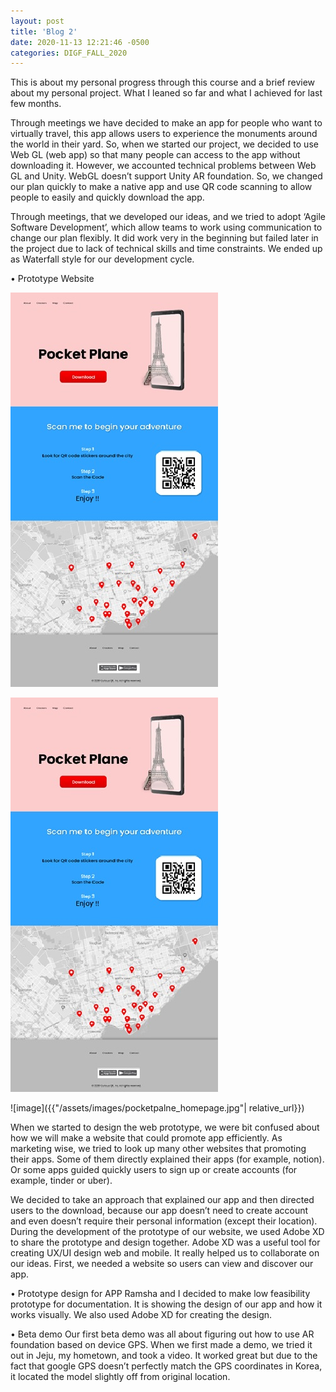 ```yaml
---
layout: post
title: 'Blog 2'
date: 2020-11-13 12:21:46 -0500
categories: DIGF_FALL_2020
---
```


This is about my personal progress through this course and a brief review about my personal project. What I leaned so far and what I achieved for last few months.

Through meetings we have decided to make an app for people who want to virtually travel, this app allows users to experience the monuments around the world in their yard. So, when we started our project, we decided to use Web GL (web app) so that many people can access to the app without downloading it. However, we accounted technical problems between Web GL and Unity. WebGL doesn’t support Unity AR foundation. So, we changed our plan quickly to make a native app and use QR code scanning to allow people to easily and quickly download the app.

Through meetings, that we developed our ideas, and we tried to adopt ‘Agile Software Development’, which allow teams to work using communication to change our plan flexibly. It did work very in the beginning but failed later in the project due to lack of technical skills and time constraints. We ended up as Waterfall style for our development cycle.

• Prototype Website

<img src="/assets/images/pocketpalne_homepage.jpg" alt="">

![image](/assets/images/pocketpalne_homepage.jpg)

![image]({{"/assets/images/pocketpalne_homepage.jpg"| relative_url}})

When we started to design the web prototype, we were bit confused about how we will make a website that could promote app efficiently. As marketing wise, we tried to look up many other websites that promoting their apps. Some of them directly explained their apps (for example, notion). Or some apps guided quickly users to sign up or create accounts (for example, tinder or uber).

We decided to take an approach that explained our app and then directed users to the download, because our app doesn’t need to create account and even doesn’t require their personal information (except their location).
During the development of the prototype of our website, we used Adobe XD to share the prototype and design together. Adobe XD was a useful tool for creating UX/UI design web and mobile. It really helped us to collaborate on our ideas.
First, we needed a website so users can view and discover our app.

• Prototype design for APP
Ramsha and I decided to make low feasibility prototype for documentation. It is showing the design of our app and how it works visually. We also used Adobe XD for creating the design.

• Beta demo
Our first beta demo was all about figuring out how to use AR foundation based on device GPS. When we first made a demo, we tried it out in Jeju, my hometown, and took a video. It worked great but due to the fact that google GPS doesn’t perfectly match the GPS coordinates in Korea, it located the model slightly off from original location.

